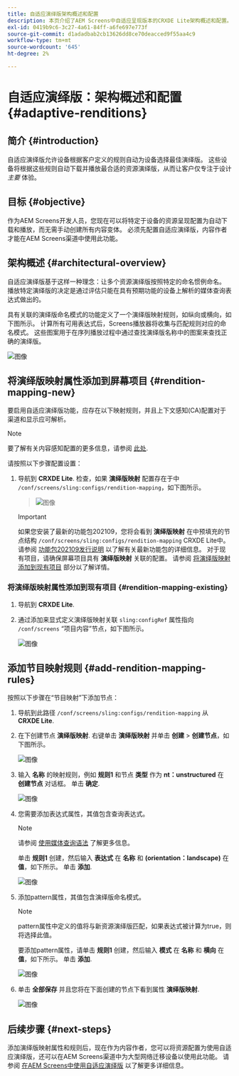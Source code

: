 ```yaml
---
title: 自适应演绎版架构概述和配置
description: 本页介绍了AEM Screens中自适应呈现版本的CRXDE Lite架构概述和配置。
exl-id: 0419b9c6-3c27-4a61-84ff-a6fe697e773f
source-git-commit: d1adadbab2cb13626dd8ce70deacced9f55aa4c9
workflow-type: tm+mt
source-wordcount: '645'
ht-degree: 2%

---
```


# 自适应演绎版：架构概述和配置 {#adaptive-renditions}

## 简介 {#introduction}

自适应演绎版允许设备根据客户定义的规则自动为设备选择最佳演绎版。 这些设备将根据这些规则自动下载并播放最合适的资源演绎版，从而让客户仅专注于设计 *主要* 体验。

## 目标 {#objective}

作为AEM Screens开发人员，您现在可以将特定于设备的资源呈现配置为自动下载和播放，而无需手动创建所有内容变体。 必须先配置自适应演绎版，内容作者才能在AEM Screens渠道中使用此功能。

## 架构概述 {#architectural-overview}

自适应演绎版基于这样一种理念：让多个资源演绎版按照特定的命名惯例命名。 播放特定演绎版的决定是通过评估只能在具有预期功能的设备上解析的媒体查询表达式做出的。

具有关联的演绎版命名模式的功能定义了一个演绎版映射规则，如纵向或横向，如下图所示。 计算所有可用表达式后，Screens播放器将收集与匹配规则对应的命名模式。 这些图案用于在序列播放过程中通过查找演绎版名称中的图案来查找正确的演绎版。

![图像](/help/user-guide/assets/adaptive-renditions/adaptive-renditions.png)

## 将演绎版映射属性添加到屏幕项目 {#rendition-mapping-new}

要启用自适应演绎版功能，应存在以下映射规则，并且上下文感知(CA)配置对于渠道和显示应可解析。

>[!NOTE]
>要了解有关内容感知配置的更多信息，请参阅 [此处](https://sling.apache.org/documentation/bundles/context-aware-configuration/context-aware-configuration.html).

请按照以下步骤配置设置：

1. 导航到 **CRXDE Lite**. 检查，如果 **演绎版映射** 配置存在于中 `/conf/screens/sling:configs/rendition-mapping`，如下图所示。

   >![图像](/help/user-guide/assets/adaptive-renditions/mapping-rules1.png)

   >[!IMPORTANT]
   >如果您安装了最新的功能包202109，您将会看到 **演绎版映射** 在中预填充的节点结构 `/conf/screens/sling:configs/rendition-mapping` CRXDE Lite中。 请参阅 [功能包202109发行说明](/help/user-guide/release-notes-fp-202109.md) 以了解有关最新功能包的详细信息。
   >对于现有项目，请确保屏幕项目具有 **演绎版映射** 关联的配置。 请参阅 [将演绎版映射添加到现有项目](#rendition-mapping-existing) 部分以了解详情。

### 将演绎版映射属性添加到现有项目 {#rendition-mapping-existing}

1. 导航到 **CRXDE Lite**.

1. 通过添加来显式定义演绎版映射关联 `sling:configRef` 属性指向 `/conf/screens` “项目内容”节点，如下图所示。

   ![图像](/help/user-guide/assets/adaptive-renditions/renditon-mapping2.png)


## 添加节目映射规则 {#add-rendition-mapping-rules}

按照以下步骤在“节目映射”下添加节点：

1. 导航到此路径 `/conf/screens/sling:configs/rendition-mapping` 从 **CRXDE Lite**.

1. 在下创建节点 **演绎版映射**. 右键单击 **演绎版映射** 并单击 **创建** > **创建节点**，如下图所示。

   ![图像](/help/user-guide/assets/adaptive-renditions/add-node1.png)

1. 输入 **名称** 的映射规则，例如 **规则1** 和节点 **类型** 作为 **nt：unstructured** 在 **创建节点** 对话框。 单击 **确定**.

   ![图像](/help/user-guide/assets/adaptive-renditions/add-node2.png)


1. 您需要添加表达式属性，其值包含查询表达式。

   >[!NOTE]
   >请参阅 [使用媒体查询语法](https://developer.mozilla.org/en-US/docs/Web/CSS/Media_Queries/Using_media_queries) 了解更多信息。

   单击 **规则1** 创建，然后输入 **表达式** 在 **名称** 和 **(orientation：landscape)** 在 **值**，如下所示。 单击 **添加**.

   ![图像](/help/user-guide/assets/adaptive-renditions/add-node3.png)

1. 添加pattern属性，其值包含演绎版命名模式。

   >[!NOTE]
   >pattern属性中定义的值将与新资源演绎版匹配，如果表达式被计算为true，则将选择此值。

   要添加pattern属性，请单击 **规则1** 创建，然后输入 **模式** 在 **名称** 和 **横向** 在 **值**，如下所示。 单击 **添加**.

   ![图像](/help/user-guide/assets/adaptive-renditions/add-node4.png)

1. 单击 **全部保存** 并且您将在下面创建的节点下看到属性 **演绎版映射**.

   ![图像](/help/user-guide/assets/adaptive-renditions/add-node5.png)


## 后续步骤 {#next-steps}

添加演绎版映射属性和规则后，现在作为内容作者，您可以将资源配置为使用自适应演绎版，还可以在AEM Screens渠道中为大型网络迁移设备以使用此功能。 请参阅 [在AEM Screens中使用自适应演绎版](/help/user-guide/using-adaptive-renditions.md) 以了解更多详细信息。
